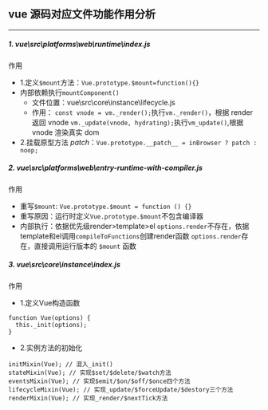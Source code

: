 ## vue 源码对应文件功能作用分析

---

##### 1. vue\src\platforms\web\runtime\index.js

作用

- 1.定义`$mount`方法：`Vue.prototype.$mount=function(){}`
- 内部依赖执行`mountComponent()`
  - 文件位置：vue\src\core\instance\lifecycle.js
  - 作用：
    `const vnode = vm._render();`执行`vm._render()`，根据 render 返回 vnode
    `vm._update(vnode, hydrating);`执行`vm_update()`,根据 vnode 渲染真实 dom
- 2.挂载原型方法 _patch_：`Vue.prototype.__patch__ = inBrowser ? patch : noop;`

##### 2. vue\src\platforms\web\entry-runtime-with-compiler.js

作用

- 重写`$mount`: `Vue.prototype.$mount = function () {}`
- 重写原因：运行时定义`Vue.prototype.$mount`不包含编译器
- 内部执行：依据优先级render>template>el
`options.render`不存在，依据template和el调用`compileToFunctions`创建render函数
`options.render`存在，直接调用运行版本的 `$mount` 函数

##### 3. vue\src\core\instance\index.js

作用
- 1.定义Vue构造函数
```
function Vue(options) {
  this._init(options);
}
```
- 2.实例方法的初始化
```
initMixin(Vue); // 混入_init()
stateMixin(Vue); // 实现$set/$delete/$watch方法
eventsMixin(Vue); // 实现$emit/$on/$off/$once四个方法
lifecycleMixin(Vue); // 实现_update/$forceUpdate/$destory三个方法
renderMixin(Vue); // 实现_render/$nextTick方法
```
